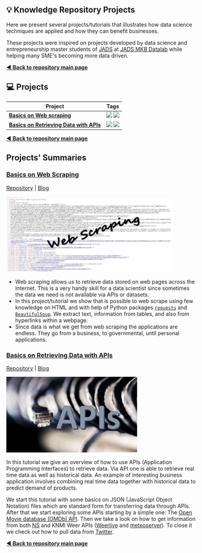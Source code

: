 ## :bulb: Knowledge Repository Projects

Here we present several projects/tutorials that illustrates how data science techniques are applied and how they can benefit businesses.

These projects were inspired on projects developed by data science and entrepreneurship master students of [JADS](https://www.jads.nl/) at [JADS MKB Datalab](https://jadsmkbdatalab.nl/) 
while helping many SME's becoming more data driven.

[:arrow_backward: **Back to repository main page**](https://github.com/MKB-Datalab/mkbdatalab_knowledge_repository_main)

## :computer: Projects
<!--ts-->

| Project | Tags |
| --- | --- |
| [**Basics on Web scraping**](https://github.com/MKB-Datalab/basics_web_scraping) | <img src="https://img.shields.io/badge/-Web%20Scraping -blueviolet"> <img src="https://img.shields.io/badge/-Python-blue"> |
| [**Basics on Retrieving Data with APIs**](https://github.com/MKB-Datalab/retrieving-data-with-apis) | <img src="https://img.shields.io/badge/-%20API -blueviolet"> <img src="https://img.shields.io/badge/-Python-blue"> |

[:arrow_backward: **Back to repository main page**](https://github.com/MKB-Datalab/mkbdatalab_knowledge_repository_main)

<!--te-->

## Projects' Summaries

<a name="basics-web-scraping"/></a>
###  [**Basics on Web Scraping**](https://github.com/MKB-Datalab/basics_web_scraping)
[Repository](https://github.com/MKB-Datalab/basics_web_scraping) | [Blog](https://jadsmkbdatalab.nl/web-scraping/)

<img src="https://github.com/MKB-Datalab/basics_web_scraping/blob/master/images/webpage_webscraping.JPG" height="200"/>

- Web scraping allows us to retrieve data stored on web pages across the Internet. This is a very handy skill for a data scientist since sometimes 
the data we need is not available via APIs or datasets.
- In this project/tutorial we show that is possible to web scrape using few knowledge on HTML and with help 
of Python packages [`requests`](https://requests.readthedocs.io/en/master/) and [`BeautifulSoup`](https://www.crummy.com/software/BeautifulSoup/bs4/doc/). We extract 
text, information from tables, and also from hyperlinks within a webpage.
- Since data is what we get from web scraping the applications are endless. They go from a business, to governmental, until personal applications.  
	
<a name="retrieving-data-with-apis"/></a>
###  [**Basics on Retrieving Data with APIs**](https://github.com/MKB-Datalab/retrieving-data-with-apis)
[Repository](https://github.com/MKB-Datalab/retrieving-data-with-apis) | [Blog](https://jadsmkbdatalab.nl/retrieving-data-with-apis-an-intro/)

<img src="https://github.com/MKB-Datalab/retrieving-data-with-apis/blob/master/images/API_cover_Matthew_Henry_Burst.JPG" height="200"/>

In this tutorial we give an overview of how to use APIs (Application Programming Interfaces) to retrieve data. Via API one is able to retrieve real time 
data as well as historical data. An example of interesting business application involves combining real time data together with historical data to predict  demand of products.

We start this tutorial with some basics on JSON (JavaScript Object Notation) files which are standard form for transferring data through APIs. After that we start exploring 
some APIs starting by a simple one: The [Open Movie database (OMDb) API]( http://www.omdbapi.com/). Then we take a look on how to get information from both 
[NS]( https://apiportal.ns.nl/) and KNMI Weer APIs ([Weerlive]( https://weerlive.nl/delen.php) and [meteoserver]( https://meteoserver.nl/)).
To close it we check out how to pull data from [Twitter]( https://twitter.com/home?lang=en).
  


[:arrow_backward: **Back to repository main page**](https://github.com/MKB-Datalab/mkbdatalab_knowledge_repository_main)



<!--- ADD ANOTHER PROJECT THE SAME AS ABOVE --->

